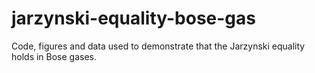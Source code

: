 # jarzynski-equality-bose-gas
Code, figures and data used to demonstrate that the Jarzynski equality holds in Bose gases. 
